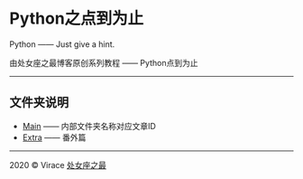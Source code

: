 # Python之点到为止

Python —— Just give a hint.

由处女座之最博客原创系列教程 —— Python点到为止

----

## 文件夹说明

- [Main](Main) —— 内部文件夹名称对应文章ID
- [Extra](Extra) —— 番外篇





---

2020 © Virace [处女座之最](https://virace.cc)